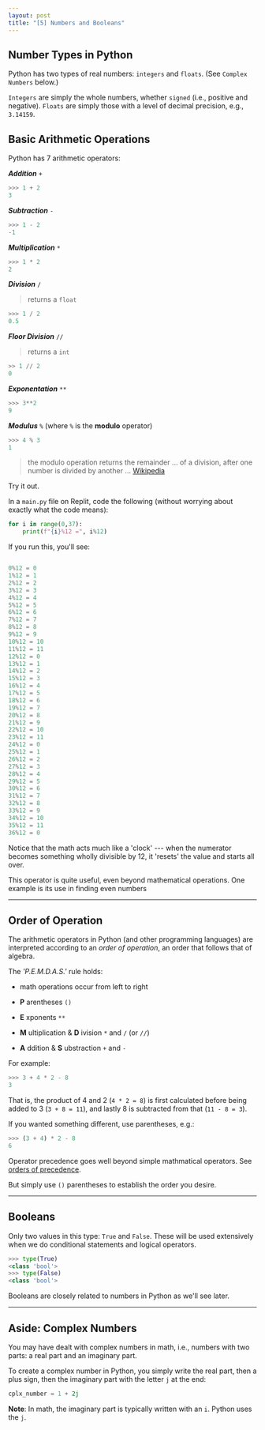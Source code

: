 ```yaml
---
layout: post
title: "[5] Numbers and Booleans"
---
```



## Number Types in Python

Python has two types of real numbers:  `integers` and `floats`.  (See `Complex Numbers` below.)

`Integers` are simply the whole numbers, whether `signed` (i.e., positive and negative).  `Floats` are simply those with a level of decimal precision, e.g., `3.14159`.

## Basic Arithmetic Operations

Python has 7 arithmetic operators:

___Addition___  `+`

```python
>>> 1 + 2
3
```

___Subtraction___ `-`

```python
>>> 1 - 2
-1
```

___Multiplication___ `*`

```python
>>> 1 * 2
2
```

___Division___  `/`

> returns a `float`

```python
>>> 1 / 2
0.5
```



___Floor Division___ `//`

> returns a `int`

```python
>> 1 // 2
0
```


___Exponentation___ `**`

```python
>>> 3**2
9
```

___Modulus___ `%` (where `%` is the __modulo__ operator)

```python
>>> 4 % 3
1
```

> the modulo operation returns the remainder ... of a division, after one number is divided by another ...  [Wikipedia](https://en.wikipedia.org/wiki/Modulo_operation)

Try it out.

In a `main.py` file on Replit, code the following (without worrying about exactly what the code means):

```python
for i in range(0,37):
    print(f"{i}%12 =", i%12)
```

If you run this, you'll see:

```python

0%12 = 0
1%12 = 1
2%12 = 2
3%12 = 3
4%12 = 4
5%12 = 5
6%12 = 6
7%12 = 7
8%12 = 8
9%12 = 9
10%12 = 10
11%12 = 11
12%12 = 0
13%12 = 1
14%12 = 2
15%12 = 3
16%12 = 4
17%12 = 5
18%12 = 6
19%12 = 7
20%12 = 8
21%12 = 9
22%12 = 10
23%12 = 11
24%12 = 0
25%12 = 1
26%12 = 2
27%12 = 3
28%12 = 4
29%12 = 5
30%12 = 6
31%12 = 7
32%12 = 8
33%12 = 9
34%12 = 10
35%12 = 11
36%12 = 0
```

Notice that the math acts much like a 'clock' --- when the numerator becomes something wholly divisible by 12, it 'resets' the value and starts all over.

This operator is quite useful, even beyond mathematical operations.  One example is its use in finding even numbers

---

## Order of Operation

The arithmetic operators in Python (and other programming languages) are interpreted according to an _order of operation_, an order that follows that of algebra.

The _'P.E.M.D.A.S.'_ rule holds:

- math operations occur from left to right

- __P__ arentheses `()`

- __E__ xponents `**`

- __M__ ultiplication & __D__ ivision `*` and `/` (or `//`)

- __A__ ddition & __S__ ubstraction `+` and `-`

For example:

```python
>>> 3 + 4 * 2 - 8
3
```

That is, the product of 4 and 2 (`4 * 2 = 8`) is first calculated before being added to 3 (`3 + 8 = 11`), and lastly 8 is subtracted from that (`11 - 8 = 3`).

If you wanted something different, use parentheses, e.g.:

```python
>>> (3 + 4) * 2 - 8
6
```



Operator precedence goes well beyond simple mathmatical operators.  See [orders of precedence](https://docs.python.org/3/reference/expressions.html#operator-precedence).

But simply use `()` parentheses to establish the order you desire.

---

## Booleans

Only two values in this type: `True` and `False`.  These will be used extensively when we do conditional statements and logical operators.

```python
>>> type(True)
<class 'bool'>
>>> type(False)
<class 'bool'>
```

Booleans are closely related to numbers in Python as we'll see later.

---

## Aside:  Complex Numbers

You may have dealt with complex numbers in math, i.e., numbers with two parts: a real part and an imaginary part.

To create a complex number in Python, you simply write the real part, then a plus sign, then the imaginary part with the letter `j` at the end:

```python
cplx_number = 1 + 2j
```

__Note__:  In math, the imaginary part is typically written with an `i`.  Python uses the `j`.
